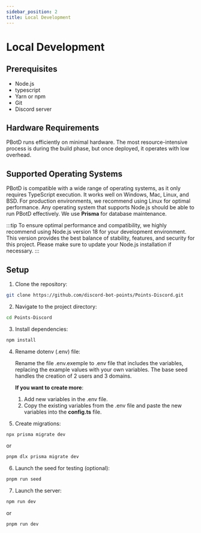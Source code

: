 ```yaml
---
sidebar_position: 2
title: Local Development
---
```


# Local Development

## Prerequisites

- Node.js
- typescript
- Yarn or npm
- Git
- Discord server

## Hardware Requirements

PBotD runs efficiently on minimal hardware. The most resource-intensive process is during the build phase, but once deployed, it operates with low overhead.

## Supported Operating Systems

PBotD is compatible with a wide range of operating systems, as it only requires TypeScript execution. It works well on Windows, Mac, Linux, and BSD. For production environments, we recommend using Linux for optimal performance. Any operating system that supports Node.js should be able to run PBotD effectively.
We use **Prisma** for database maintenance.

:::tip
To ensure optimal performance and compatibility, we highly recommend using Node.js version 18 for your development environment. This version provides the best balance of stability, features, and security for this project. Please make sure to update your Node.js installation if necessary.
:::

## Setup

1. Clone the repository:

  ```bash
  git clone https://github.com/discord-bot-points/Points-Discord.git
  ````

2. Navigate to the project directory:

  ```bash
  cd Points-Discord
  ````

3. Install dependencies:

  ```bash
  npm install
  ````

4. Rename dotenv (.env) file:

   Rename the file .env.exemple to .env file that includes the variables, replacing the example values with your own variables. The base seed handles the creation of 2 users and 3 domains.
   
   **If you want to create more**: 
   1. Add new variables in the .env file.
   2. Copy the existing variables from the .env file and paste the new variables into the **config.ts** file.

5. Create migrations:

  ```bash
  npx prisma migrate dev
  ````
  or
  ```bash
  pnpm dlx prisma migrate dev
  ````

6. Launch the seed for testing (optional):

  ```bash
  pnpm run seed
  ````
7. Launch the server:

  ```bash
  npm run dev
  ````
  or
  ```bash
  pnpm run dev
  ````